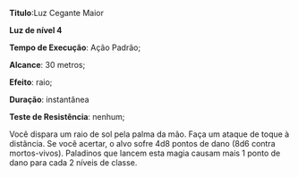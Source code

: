 **Titulo**:Luz Cegante Maior

**Luz de nível 4**

**Tempo de Execução**: Ação Padrão;

**Alcance**: 30 metros;

**Efeito**: raio;

**Duração**: instantânea

**Teste de Resistência**: nenhum;

Você dispara um raio de sol pela 
palma da mão. Faça um ataque de toque 
à distância. Se você acertar, o alvo sofre 
4d8 pontos de dano (8d6 contra mortos-vivos). Paladinos que lancem esta 
magia causam mais 1 ponto de dano 
para cada 2 níveis de classe.

